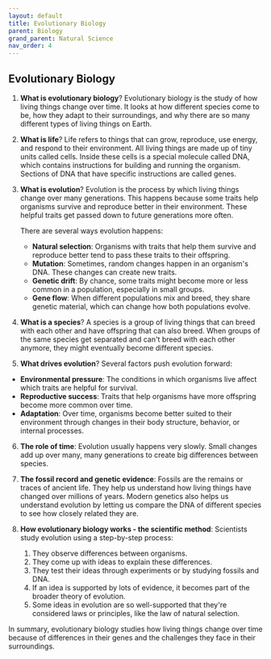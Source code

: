 ```yaml
---
layout: default
title: Evolutionary Biology
parent: Biology
grand_parent: Natural Science
nav_order: 4
---
```


## Evolutionary Biology

1. **What is evolutionary biology**? Evolutionary biology is the study of how living things change over time. It looks at how different species come to be, how they adapt to their surroundings, and why there are so many different types of living things on Earth.

2. **What is life**? Life refers to things that can grow, reproduce, use energy, and respond to their environment. All living things are made up of tiny units called cells. Inside these cells is a special molecule called DNA, which contains instructions for building and running the organism. Sections of DNA that have specific instructions are called genes.

3. **What is evolution**? Evolution is the process by which living things change over many generations. This happens because some traits help organisms survive and reproduce better in their environment. These helpful traits get passed down to future generations more often.

    There are several ways evolution happens:
    - **Natural selection**: Organisms with traits that help them survive and reproduce better tend to pass these traits to their offspring.
    - **Mutation**: Sometimes, random changes happen in an organism's DNA. These changes can create new traits.
    - **Genetic drift**: By chance, some traits might become more or less common in a population, especially in small groups.
    - **Gene flow**: When different populations mix and breed, they share genetic material, which can change how both populations evolve.

4. **What is a species**? A species is a group of living things that can breed with each other and have offspring that can also breed. When groups of the same species get separated and can't breed with each other anymore, they might eventually become different species.

5. **What drives evolution**? Several factors push evolution forward:
- **Environmental pressure**: The conditions in which organisms live affect which traits are helpful for survival.
- **Reproductive success**: Traits that help organisms have more offspring become more common over time.
- **Adaptation**: Over time, organisms become better suited to their environment through changes in their body structure, behavior, or internal processes.

6. **The role of time**: Evolution usually happens very slowly. Small changes add up over many, many generations to create big differences between species.

7. **The fossil record and genetic evidence**: Fossils are the remains or traces of ancient life. They help us understand how living things have changed over millions of years. Modern genetics also helps us understand evolution by letting us compare the DNA of different species to see how closely related they are.

8. **How evolutionary biology works - the scientific method**: Scientists study evolution using a step-by-step process:
    1. They observe differences between organisms.
    2. They come up with ideas to explain these differences.
    3. They test their ideas through experiments or by studying fossils and DNA.
    4. If an idea is supported by lots of evidence, it becomes part of the broader theory of evolution.
    5. Some ideas in evolution are so well-supported that they're considered laws or principles, like the law of natural selection.
  
In summary, evolutionary biology studies how living things change over time because of differences in their genes and the challenges they face in their surroundings.
